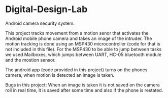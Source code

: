 # Digital-Design-Lab
Android camera security system.


This project tracks movement from a motion senor that activates the Android mobile phone camera and takes an image of 
the intruder. The motion tracking is done using an MSP430 microcontroller (code for that is not included in this file). 
For the MSP430 to be able to jump between tasks we used Mailboxes, which jumps between UART, HC-05 bluetooth module and
the mostion sensor. 

The android app (code provided in this project) turns on the phones camera, when motion is detected an image is taken. 

Bugs in this project: When an image is taken it is not saved on the camera roll in real time, it is saved after some time and
also if the phone is restated.
